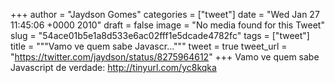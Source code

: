 
+++
author = "Jaydson Gomes"
categories = ["tweet"]
date = "Wed Jan 27 11:45:06 +0000 2010"
draft = false
image = "No media found for this Tweet"
slug = "54ace01b5e1a8d533e6ac02fff1e5dcade4782fc"
tags = ["tweet"]
title = """Vamo ve quem sabe Javascr..."""
tweet = true
tweet_url = "https://twitter.com/jaydson/status/8275964612"
+++
Vamo ve quem sabe Javascript de verdade: http://tinyurl.com/yc8kqka
